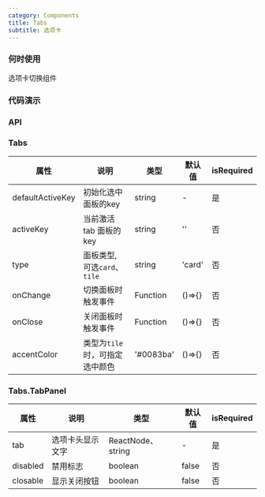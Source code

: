 ```yaml
---
category: Components
title: Tabs
subtitle: 选项卡
---
```


### 何时使用
选项卡切换组件

### 代码演示
<div id="code-demo"></div>

### API

### Tabs

| 属性 | 说明 | 类型 | 默认值 | isRequired |
| --- | --- | --- | --- | --- |
| defaultActiveKey | 初始化选中面板的key | string |  -  | 是 |
| activeKey | 当前激活 tab 面板的 key | string |  '' | 否 |
| type | 面板类型, 可选`card`、`tile` | string |  'card'  | 否 |
| onChange | 切换面板时触发事件 | Function |  ()=>{}  | 否 |
| onClose | 关闭面板时触发事件 | Function |  ()=>{}  | 否 |
| accentColor | 类型为`tile`时，可指定选中颜色 | '#0083ba' |  ()=>{}  | 否 |

### Tabs.TabPanel
| 属性 | 说明 | 类型 | 默认值 | isRequired |
| --- | --- | --- | --- | --- |
| tab | 选项卡头显示文字 | ReactNode、string |  -  | 是 |
| disabled | 禁用标志 | boolean |  false  | 否 |
| closable | 显示关闭按钮 | boolean |  false  | 否 |







